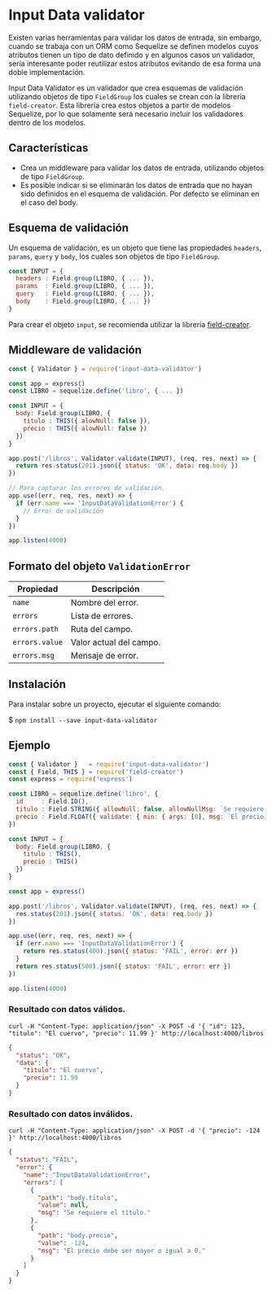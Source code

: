 # Input Data validator

Existen varias herramientas para validar los datos de entrada, sin embargo, cuando se trabaja con un ORM como Sequelize se definen modelos cuyos atributos tienen un tipo de dato definido y en algunos casos un validador, sería interesante poder reutilizar estos atributos evitando de esa forma una doble implementación.

Input Data Validator es un validador que crea esquemas de validación utilizando objetos de tipo `FieldGroup` los cuales se crean con la librería `field-creator`. Esta librería crea estos objetos a partir de modelos Sequelize, por lo que solamente será necesario incluir los validadores dentro de los modelos.

## Características

- Crea un middleware para validar los datos de entrada, utilizando objetos de tipo `FieldGroup`.
- Es posible indicar si se eliminarán los datos de entrada que no hayan sido definidos en el esquema de validación. Por defecto se eliminan en el caso del body.

## Esquema de validación

Un esquema de validación, es un objeto que tiene las propiedades `headers`, `params`, `query` y `body`, los cuales son objetos de tipo `FieldGroup`.

```js
const INPUT = {
  headers : Field.group(LIBRO, { ... }),
  params  : Field.group(LIBRO, { ... }),
  query   : Field.group(LIBRO, { ... }),
  body    : Field.group(LIBRO, { ... })
}
```

Para crear el objeto `input`, se recomienda utilizar la librería [field-creator](https://github.com/waquispe/field-creator).

## Middleware de validación

```js
const { Validator } = require('input-data-validator')

const app = express()
const LIBRO = sequelize.define('libro', { ... })

const INPUT = {
  body: Field.group(LIBRO, {
    titulo : THIS({ alowNull: false }),
    precio : THIS({ alowNull: false })
  })
}

app.post('/libros', Validator.validate(INPUT), (req, res, next) => {
  return res.status(201).json({ status: 'OK', data: req.body })
})

// Para capturar los errores de validación.
app.use((err, req, res, next) => {
  if (err.name === 'InputDataValidationError') {
    // Error de validación
  }
})

app.listen(4000)
```

## Formato del objeto `ValidationError`

| Propiedad      | Descripción               |
|----------------|---------------------------|
| `name`         | Nombre del error.         |
| `errors`       | Lista de errores.         |
| `errors.path`  | Ruta del campo.           |
| `errors.value` | Valor actual del campo.   |
| `errors.msg`   | Mensaje de error.         |

## Instalación

Para instalar sobre un proyecto, ejecutar el siguiente comando:

$ `npm install --save input-data-validator`

## Ejemplo

``` js
const { Validator }   = require('input-data-validator')
const { Field, THIS } = require('field-creator')
const express = require('express')

const LIBRO = sequelize.define('libro', {
  id     : Field.ID(),
  titulo : Field.STRING({ allowNull: false, allowNullMsg: `Se requiere el título.` }),
  precio : Field.FLOAT({ validate: { min: { args: [0], msg: `El precio debe ser mayor o igual a 0.` } } })
})

const INPUT = {
  body: Field.group(LIBRO, {
    titulo : THIS(),
    precio : THIS()
  })
}

const app = express()

app.post('/libros', Validator.validate(INPUT), (req, res, next) => {
  res.status(201).json({ status: 'OK', data: req.body })
})

app.use((err, req, res, next) => {
  if (err.name === 'InputDataValidationError') {
    return res.status(400).json({ status: 'FAIL', error: err })
  }
  return res.status(500).json({ status: 'FAIL', error: err })
})

app.listen(4000)
```

### Resultado con datos válidos.
`curl -H "Content-Type: application/json" -X POST -d '{ "id": 123, "titulo": "El cuervo", "precio": 11.99 }' http://localhost:4000/libros`
``` json
{
  "status": "OK",
  "data": {
    "titulo": "El cuervo",
    "precio": 11.99
  }
}
```

### Resultado con datos inválidos.
`curl -H "Content-Type: application/json" -X POST -d '{ "precio": -124 }' http://localhost:4000/libros`
``` json
{
  "status": "FAIL",
  "error": {
    "name": "InputDataValidationError",
    "errors": [
      {
        "path": "body.titulo",
        "value": null,
        "msg": "Se requiere el título."
      },
      {
        "path": "body.precio",
        "value": -124,
        "msg": "El precio debe ser mayor o igual a 0."
      }
    ]
  }
}
```
